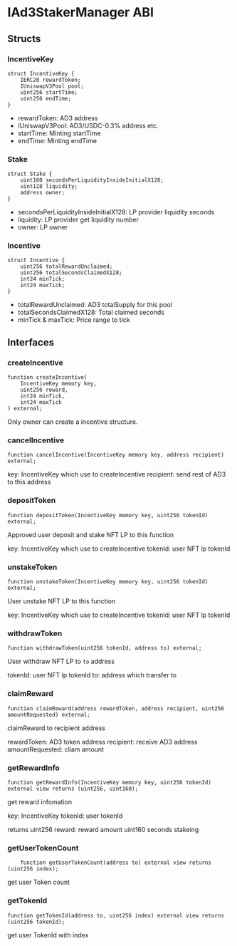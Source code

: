 # IAd3StakerManager ABI

## Structs

### IncentiveKey

```
struct IncentiveKey {
    IERC20 rewardToken;
    IUniswapV3Pool pool;
    uint256 startTime;
    uint256 endTime;
}
```

* rewardToken: AD3 address
* IUniswapV3Pool: AD3/USDC-0.3% address etc.
* startTime: Minting startTime
* endTime: Minting endTime

### Stake

```
struct Stake {
    uint160 secondsPerLiquidityInsideInitialX128;
    uint128 liquidity;
    address owner;
}
```

* secondsPerLiquidityInsideInitialX128: LP provider liquidity seconds
* liquidity: LP provider get liquidity number
* owner: LP owner


### Incentive

```
struct Incentive {
    uint256 totalRewardUnclaimed;
    uint256 totalSecondsClaimedX128;
    int24 minTick;
    int24 maxTick;
}
```

* totalRewardUnclaimed: AD3 totalSupply for this pool
* totalSecondsClaimedX128: Total claimed seconds
* minTick & maxTick: Price range to tick

## Interfaces

### createIncentive

```
function createIncentive(
    IncentiveKey memory key,
    uint256 reward,
    int24 minTick,
    int24 maxTick
) external;
```

Only owner can create a incentive structure.

### cancelIncentive

```
function cancelIncentive(IncentiveKey memory key, address recipient) external;
```

key: IncentiveKey which use to createIncentive
recipient: send rest of AD3 to this address

### depositToken

```
function depositToken(IncentiveKey memory key, uint256 tokenId) external;
```

Approved user deposit and stake NFT LP to this function

key: IncentiveKey which use to createIncentive
tokenId: user NFT lp tokenId

### unstakeToken

```
function unstakeToken(IncentiveKey memory key, uint256 tokenId) external;
```

User unstake NFT LP to this function

key: IncentiveKey which use to createIncentive
tokenId: user NFT lp tokenId

### withdrawToken

```
function withdrawToken(uint256 tokenId, address to) external;
```

User withdraw NFT LP to `to` address

tokenId: user NFT lp tokenId
to: address which transfer to

### claimReward

```
function claimReward(address rewardToken, address recipient, uint256 amountRequested) external;
```

claimReward to recipient address

rewardToken: AD3 token address
recipient: receive AD3 address
amountRequested: cliam amount


### getRewardInfo

```
function getRewardInfo(IncentiveKey memory key, uint256 tokenId) external view returns (uint256, uint160);
```

get reward infomation

key: IncentiveKey
tokenId: user tokenId

returns
uint256 reward: reward amount
uint160 seconds stakeing


### getUserTokenCount

```
    function getUserTokenCount(address to) external view returns (uint256 index);
```

get user Token count


### getTokenId

```
function getTokenId(address to, uint256 index) external view returns (uint256 tokenId);
```

get user TokenId with index
